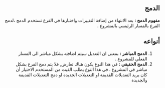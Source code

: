 ﻿



<div dir = rtl > 

## الدمج 
**مفهوم الدمج :** بعد الانتهاء من إضافة التغييرات واختبارها في الفرع تستخدم الدمج ،لدمج الفرع بالمسار الرئيسي بالمشروع .

## أنواعه 

 1. **الدمج المباشر :** بمعنى ان التعديل سيتم اضافته بشكل مباشر الى المسار الفعلي للمشروع .
 2. **الدمج الحقيقي :** في هذا النوع يكون هناك تعارض, فلا يتم دمج الفرع بشكل مباشر في المشروع . في هذا النوع يطلب القيت من المستخدم الاختيار أن كان يريد التعديلات القديمة  او التعديلات الجديده او دمج التعديلات القديمة والجديدة

</dir>


